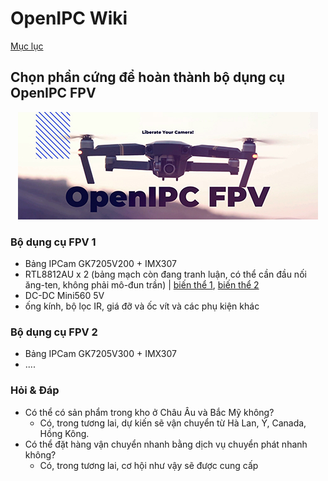 # OpenIPC Wiki
[Mục lục](../README.md)

Chọn phần cứng để hoàn thành bộ dụng cụ OpenIPC FPV
-----------------------------------------------

<p align="center">
  <img src="https://github.com/OpenIPC/wiki/blob/master/images/fpv-logo.jpg?raw=true" alt="Logo"/>
</p>


### Bộ dụng cụ FPV 1

- Bảng IPCam GK7205V200 + IMX307
- RTL8812AU x 2 (bảng mạch còn đang tranh luận, có thể cần đầu nối ăng-ten, không phải mô-đun trần) | [biến thể 1](https://aliexpress.com/item/32830016946.html), [biến thể 2](https://aliexpress.com/item/1005005262601564.html)
- DC-DC Mini560 5V
- ống kính, bộ lọc IR, giá đỡ và ốc vít và các phụ kiện khác


### Bộ dụng cụ FPV 2

- Bảng IPCam GK7205V300 + IMX307
- ....

### Hỏi & Đáp

- Có thể có sản phẩm trong kho ở Châu Âu và Bắc Mỹ không?
    - Có, trong tương lai, dự kiến ​​sẽ vận chuyển từ Hà Lan, Ý, Canada, Hồng Kông.
- Có thể đặt hàng vận chuyển nhanh bằng dịch vụ chuyển phát nhanh không?
    - Có, trong tương lai, cơ hội như vậy sẽ được cung cấp




